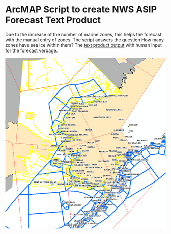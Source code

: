 # ArcMAP Script to create NWS ASIP Forecast Text Product
Due to the increase of the number of marine zones, this helps the forecast with the manual entry of zones.
The script answers the question How many zones have sea ice within them?
The [text product output](https://tgftp.nws.noaa.gov/data/raw/fz/fzak80.pafc.ice.afc.txt) with human input for the forecast verbage.


![The two ArcMap layers being used. Yellow is the sea ice, and blue are the NWS marine zones](ArcMapCapture.PNG)



